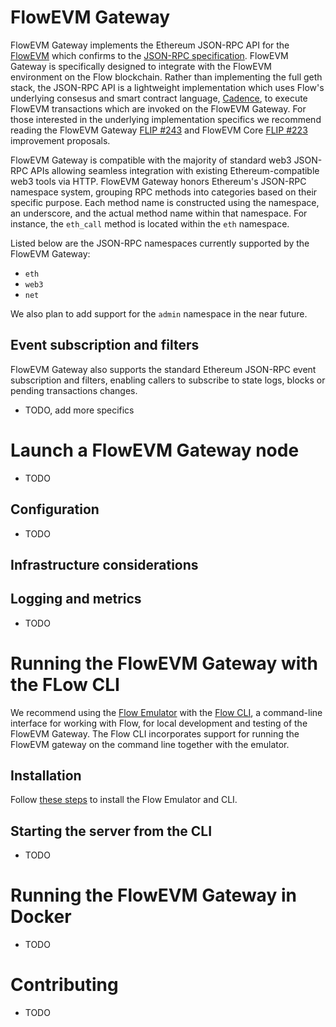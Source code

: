 # FlowEVM Gateway

FlowEVM Gateway implements the Ethereum JSON-RPC API for the [FlowEVM](https://developers.flow.com/evm/about) which confirms to the [JSON-RPC specification](https://ethereum.github.io/execution-apis/api-documentation/). FlowEVM Gateway is specifically designed to integrate with the FlowEVM environment on the Flow blockchain. Rather than implementing the full geth stack, the JSON-RPC API is a lightweight implementation which uses Flow's underlying consesus and smart contract language, [Cadence](https://cadence-lang.org/docs/), to execute FlowEVM transactions which are invoked on the FlowEVM Gateway. For those interested in the underlying implementation specifics we recommend reading the FlowEVM Gateway [FLIP #243](https://github.com/onflow/flips/issues/243) and FlowEVM Core [FLIP #223](https://github.com/onflow/flips/issues/223) improvement proposals. 

FlowEVM Gateway is compatible with the majority of standard web3 JSON-RPC APIs allowing seamless integration with existing Ethereum-compatible web3 tools via HTTP. FlowEVM Gateway honors Ethereum's JSON-RPC namespace system, grouping RPC methods into categories based on their specific purpose. Each method name is constructed using the namespace, an underscore, and the actual method name within that namespace. For instance, the `eth_call` method is located within the `eth` namespace.

Listed below are the JSON-RPC namespaces currently supported by the FlowEVM Gateway:

* `eth`
* `web3`
* `net`

We also plan to add support for the `admin` namespace in the near future.

## Event subscription and filters

FlowEVM Gateway also supports the standard Ethereum JSON-RPC event subscription and filters, enabling callers to subscribe to state logs, blocks or pending transactions changes.

* TODO, add more specifics 

# Launch a FlowEVM Gateway node

* TODO

## Configuration

* TODO

## Infrastructure considerations

## Logging and metrics

* TODO  

# Running the FlowEVM Gateway with the FLow CLI

We recommend using the [Flow Emulator](https://github.com/onflow/flow-emulator) with the [Flow CLI](https://docs.onflow.org/flow-cli), a command-line interface for working with Flow, for local development and testing of the FlowEVM Gateway. The Flow CLI incorporates support for running the FlowEVM gateway on the command line together with the emulator. 

## Installation

Follow [these steps](https://github.com/onflow/flow-emulator?tab=readme-ov-file#installation) to install the Flow Emulator and CLI.

## Starting the server from the CLI

* TODO

# Running the FlowEVM Gateway in Docker

* TODO

# Contributing

* TODO
